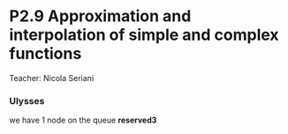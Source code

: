 # P2.9 Approximation and interpolation of simple and complex functions
Teacher: Nicola Seriani

### Ulysses
we have 1 node on the queue **reserved3**



